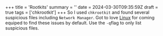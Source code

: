 +++
title = 'Rootkits'
summary = ''
date = 2024-03-30T09:35:59Z
draft = true
tags = ['chkrootkit']
+++
So I used `chkrootkit` and found several suspicious files including `Ǹetwork Manager`. Got to love [Linux]() for coming equiped to find these issues by default.
Use the `-q`flag to only list suspicious files.
